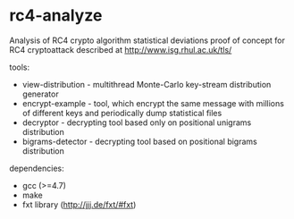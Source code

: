 rc4-analyze
===========

Analysis of RC4 crypto algorithm statistical deviations
proof of concept for RC4 cryptoattack described at http://www.isg.rhul.ac.uk/tls/

tools:
* view-distribution - multithread Monte-Carlo key-stream distribution generator
* encrypt-example   - tool, which encrypt the same message with millions of different keys and periodically dump statistical files 
* decryptor         - decrypting tool based only on positional unigrams distribution
* bigrams-detector  - decrypting tool based on positional bigrams distribution

dependencies:
* gcc (>=4.7)
* make
* fxt library (http://jjj.de/fxt/#fxt)
